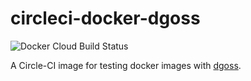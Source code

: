 # circleci-docker-dgoss

![Docker Cloud Build Status](https://img.shields.io/docker/cloud/build/particleflux/circleci-docker-dgoss)

A Circle-CI image for testing docker images with [dgoss].

[dgoss]: https://github.com/aelsabbahy/goss/tree/master/extras/dgoss
